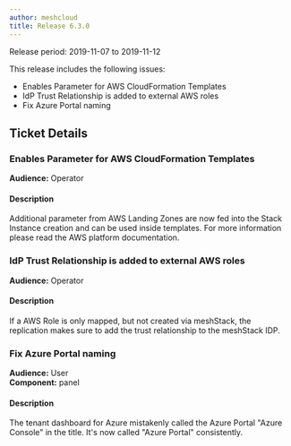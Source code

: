 ```yaml
---
author: meshcloud
title: Release 6.3.0
---
```


Release period: 2019-11-07 to 2019-11-12

This release includes the following issues:
* Enables Parameter for AWS CloudFormation Templates
* IdP Trust Relationship is added to external AWS roles
* Fix Azure Portal naming
<!--truncate-->

## Ticket Details
### Enables Parameter for AWS CloudFormation Templates
**Audience:** Operator<br>

#### Description
Additional parameter from AWS Landing Zones are now fed into the Stack Instance creation and can be used inside templates. For more information please read the AWS platform documentation.

### IdP Trust Relationship is added to external AWS roles
**Audience:** Operator<br>

#### Description
If a AWS Role is only mapped, but not created via meshStack, the replication makes sure to add the trust relationship to the meshStack IDP.

### Fix Azure Portal naming
**Audience:** User<br>**Component:** panel


#### Description
The tenant dashboard for Azure mistakenly called the Azure Portal "Azure Console" in the title. It's now called "Azure Portal" consistently.

